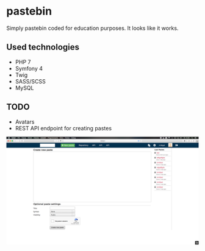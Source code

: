 # pastebin
Simply pastebin coded for education purposes. It looks like it works.

## Used technologies
 - PHP 7
 - Symfony 4
 - Twig
 - SASS/SCSS
 - MySQL

## TODO
 - Avatars
 - REST API endpoint for creating pastes
 
![Screenshot](/screenshot.png?raw=true)